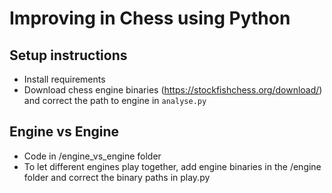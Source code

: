 # Improving in Chess using Python

## Setup instructions

- Install requirements
- Download chess engine binaries (https://stockfishchess.org/download/) and correct the path to engine in `analyse.py`

## Engine vs Engine

- Code in /engine_vs_engine folder
- To let different engines play together, add engine binaries in the /engine folder and correct the binary paths in
  play.py